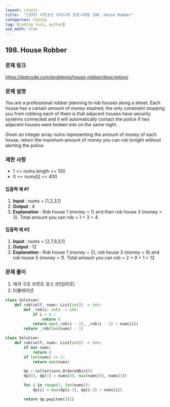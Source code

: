 ```yaml
---
layout: single
title:  "[코테] 리트코드 다이나믹 프로그래밍 198. House Robber"
categories: Coding
tag: [coding test, python]
use_math: true
---
```


## 198. House Robber
### 문제 링크
<https://leetcode.com/problems/house-robber/description/>

### 문제 설명
You are a professional robber planning to rob houses along a street. Each house has a certain amount of money stashed, the only constraint stopping you from robbing each of them is that adjacent houses have security systems connected and it will automatically contact the police if two adjacent houses were broken into on the same night.

Given an integer array nums representing the amount of money of each house, return the maximum amount of money you can rob tonight without alerting the police.

### 제한 사항
- 1 <= nums.length <= 100
- 0 <= nums[i] <= 400

#### 입출력 예 #1 
1. **Input** : nums = [1,2,3,1]
2. **Output** : 4
3. **Explanation** : Rob house 1 (money = 1) and then rob house 3 (money = 3).
Total amount you can rob = 1 + 3 = 4.

#### 입출력 예 #2
1. **Input** : nums = [2,7,9,3,1]
2. **Output** : 12
3. **Explanation** : Rob house 1 (money = 2), rob house 3 (money = 9) and rob house 5 (money = 1).
Total amount you can rob = 2 + 9 + 1 = 12.

### 문제 풀이
1. 재귀 구조 브루트 포스 (타임아웃)
2. 타뷸레이션


```python
class Solution:
    def rob(self, nums: List[int]) -> int:
        def _rob(i: int) -> int:
            if i < 0 :
                return 0
            return max(_rob(i - 1), _rob(i - 2) + nums[i])
        return _rob(len(nums) - 1)
```


```python
class Solution:
    def rob(self, nums: List[int]) -> int:
        if not nums:
            return 0
        if len(nums) <= 2:
            return max(nums)

        dp = collections.OrderedDict()
        dp[0], dp[1] = nums[0], max(nums[0], nums[1])

        for i in range(2, len(nums)):
            dp[i] = max(dp[i-1], dp[i-2] + nums[i])

        return dp.popitem()[1]
```
